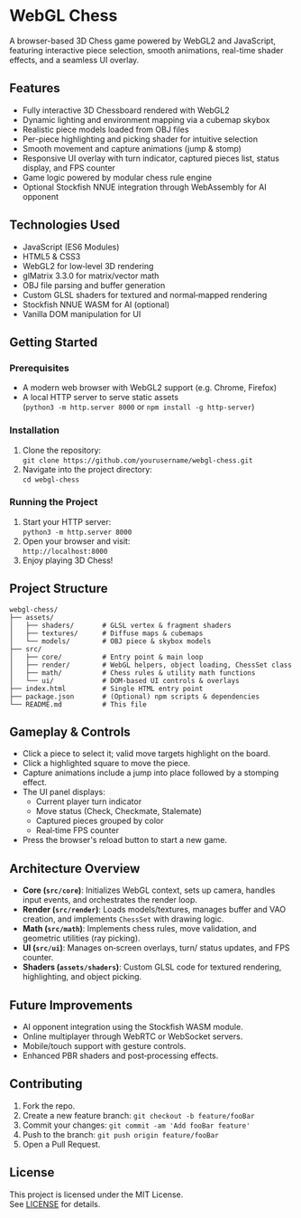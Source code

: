# WebGL Chess




A browser-based 3D Chess game powered by WebGL2 and JavaScript, featuring interactive piece selection, smooth animations, real-time shader effects, and a seamless UI overlay.


## Features
- Fully interactive 3D Chessboard rendered with WebGL2
- Dynamic lighting and environment mapping via a cubemap skybox
- Realistic piece models loaded from OBJ files
- Per-piece highlighting and picking shader for intuitive selection
- Smooth movement and capture animations (jump & stomp)
- Responsive UI overlay with turn indicator, captured pieces list, status display, and FPS counter
- Game logic powered by modular chess rule engine
- Optional Stockfish NNUE integration through WebAssembly for AI opponent

## Technologies Used
- JavaScript (ES6 Modules)
- HTML5 & CSS3
- WebGL2 for low‑level 3D rendering
- glMatrix 3.3.0 for matrix/vector math
- OBJ file parsing and buffer generation
- Custom GLSL shaders for textured and normal‑mapped rendering
- Stockfish NNUE WASM for AI (optional)
- Vanilla DOM manipulation for UI

## Getting Started

### Prerequisites
- A modern web browser with WebGL2 support (e.g. Chrome, Firefox)
- A local HTTP server to serve static assets  
  (`python3 -m http.server 8000` or `npm install -g http-server`)

### Installation
1. Clone the repository:  
   `git clone https://github.com/yourusername/webgl-chess.git`  
2. Navigate into the project directory:  
   `cd webgl-chess`

### Running the Project
1. Start your HTTP server:  
   `python3 -m http.server 8000`  
2. Open your browser and visit:  
   `http://localhost:8000`  
3. Enjoy playing 3D Chess!

## Project Structure
```
webgl-chess/
├── assets/
│   ├── shaders/       # GLSL vertex & fragment shaders
│   ├── textures/      # Diffuse maps & cubemaps
│   └── models/        # OBJ piece & skybox models
├── src/
│   ├── core/          # Entry point & main loop
│   ├── render/        # WebGL helpers, object loading, ChessSet class
│   ├── math/          # Chess rules & utility math functions
│   └── ui/            # DOM‑based UI controls & overlays
├── index.html         # Single HTML entry point
├── package.json       # (Optional) npm scripts & dependencies
└── README.md          # This file
```

## Gameplay & Controls
- Click a piece to select it; valid move targets highlight on the board.
- Click a highlighted square to move the piece.
- Capture animations include a jump into place followed by a stomping effect.
- The UI panel displays:
  - Current player turn indicator
  - Move status (Check, Checkmate, Stalemate)
  - Captured pieces grouped by color
  - Real‑time FPS counter
- Press the browser's reload button to start a new game.

## Architecture Overview
- **Core (`src/core`)**: Initializes WebGL context, sets up camera, handles input events, and orchestrates the render loop.
- **Render (`src/render`)**: Loads models/textures, manages buffer and VAO creation, and implements `ChessSet` with drawing logic.
- **Math (`src/math`)**: Implements chess rules, move validation, and geometric utilities (ray picking).
- **UI (`src/ui`)**: Manages on‑screen overlays, turn/ status updates, and FPS counter.
- **Shaders (`assets/shaders`)**: Custom GLSL code for textured rendering, highlighting, and object picking.

## Future Improvements
- AI opponent integration using the Stockfish WASM module.
- Online multiplayer through WebRTC or WebSocket servers.
- Mobile/touch support with gesture controls.
- Enhanced PBR shaders and post‑processing effects.

## Contributing
1. Fork the repo.
2. Create a new feature branch: `git checkout -b feature/fooBar`
3. Commit your changes: `git commit -am 'Add fooBar feature'`
4. Push to the branch: `git push origin feature/fooBar`
5. Open a Pull Request.

## License
This project is licensed under the MIT License.  
See [LICENSE](LICENSE) for details. 